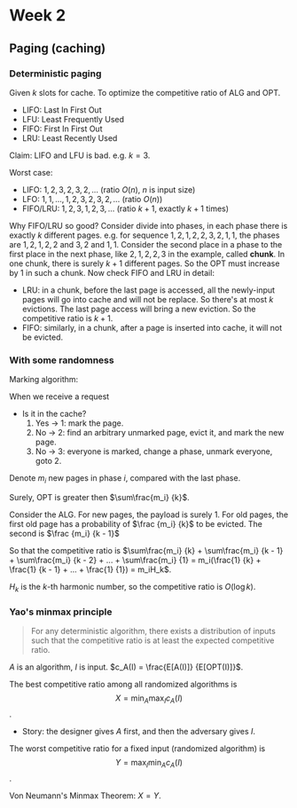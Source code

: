 # Week 2

## Paging (caching)

### Deterministic paging

Given $k$ slots for cache. To optimize the competitive ratio of ALG and OPT.

- LIFO: Last In First Out
- LFU: Least Frequently Used
- FIFO: First In First Out
- LRU: Least Recently Used

Claim: LIFO and LFU is bad. e.g. $k = 3$.

Worst case:

- LIFO: $1, 2, 3, 2, 3, 2, ...$ (ratio $O(n)$, $n$ is input size)
- LFO: $1, 1, ... , 1, 2, 3, 2, 3, 2, ...$ (ratio $O(n)$)
- FIFO/LRU: $1, 2, 3, 1, 2, 3, ...$ (ratio $k + 1$, exactly $k + 1$ times)

Why FIFO/LRU so good? Consider divide into phases, in each phase there is exactly $k$ different pages. e.g. for sequence $1, 2, 1, 2, 2, 3, 2, 1, 1$, the phases are $1, 2, 1, 2, 2$ and $3, 2$ and $1, 1$. Consider the second place in a phase to the first place in the next phase, like $2, 1, 2, 2, 3$ in the example, called **chunk**. In one chunk, there is surely $k + 1$ different pages. So the OPT must increase by $1$ in such a chunk. Now check FIFO and LRU in detail:

- LRU: in a chunk, before the last page is accessed, all the newly-input pages will go into cache and will not be replace. So there's at most $k$ evictions. The last page access will bring a new eviction. So the competitive ratio is $k + 1$.
- FIFO: similarly, in a chunk, after a page is inserted into cache, it will not be evicted.

### With some randomness

Marking algorithm:

When we receive a request

- Is it in the cache?
    1. Yes -> 1: mark the page.
    2. No -> 2: find an arbitrary unmarked page, evict it, and mark the new page.
    3. No -> 3: everyone is marked, change a phase, unmark everyone, goto 2.

Denote $m_i$ new pages in phase $i$, compared with the last phase.

Surely, OPT is greater then $\sum\frac{m_i} {k}$.

Consider the ALG. For new pages, the payload is surely $1$. For old pages, the first old page has a probability of $\frac {m_i} {k}$ to be evicted. The second is $\frac {m_i} {k - 1}$

So that the competitive ratio is $\sum\frac{m_i} {k} + \sum\frac{m_i} {k - 1} + \sum\frac{m_i} {k - 2} + ... + \sum\frac{m_i} {1} = m_i(\frac{1} {k} + \frac{1} {k - 1} + ... + \frac{1} {1}) = m_iH_k$.

$H_k$ is the $k$-th harmonic number, so the competitive ratio is $O(\log k)$.

### Yao's minmax principle

> For any deterministic algorithm, there exists a distribution of inputs such that the competitive ratio is at least the expected competitive ratio.

$A$ is an algorithm, $I$ is input. $c_A(I) = \frac{E[A(I)]} {E[OPT(I)]}$.

The best competitive ratio among all randomized algorithms is $$X = \min_{A} \max_{I} c_A(I)$$.

- Story: the designer gives $A$ first, and then the adversary gives $I$.

The worst competitive ratio for a fixed input (randomized algorithm) is $$Y = \max_{I} \min_{A} c_A(I)$$.

Von Neumann's Minmax Theorem: $X = Y$.
